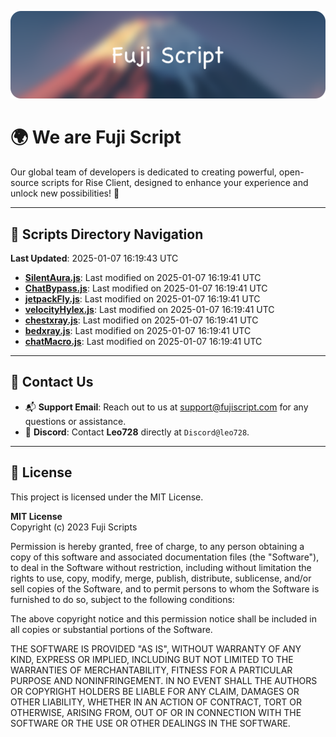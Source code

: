 ![Banner](.github/b.webp)

# 🌍 **We are Fuji Script**

Our global team of developers is dedicated to creating powerful, open-source scripts for Rise Client, designed to enhance your experience and unlock new possibilities! 🌟

---
<!-- SCRIPTS_NAVIGATION_START -->
## 📂 **Scripts Directory Navigation**

**Last Updated**: 2025-01-07 16:19:43 UTC

- **[SilentAura.js](scripts/SilentAura.js)**: Last modified on 2025-01-07 16:19:41 UTC
- **[ChatBypass.js](scripts/ChatBypass.js)**: Last modified on 2025-01-07 16:19:41 UTC
- **[jetpackFly.js](scripts/jetpackFly.js)**: Last modified on 2025-01-07 16:19:41 UTC
- **[velocityHylex.js](scripts/velocityHylex.js)**: Last modified on 2025-01-07 16:19:41 UTC
- **[chestxray.js](scripts/chestxray.js)**: Last modified on 2025-01-07 16:19:41 UTC
- **[bedxray.js](scripts/bedxray.js)**: Last modified on 2025-01-07 16:19:41 UTC
- **[chatMacro.js](scripts/chatMacro.js)**: Last modified on 2025-01-07 16:19:41 UTC

<!-- SCRIPTS_NAVIGATION_END -->

---

## 💬 **Contact Us**  
- 📬 **Support Email**: Reach out to us at [support@fujiscript.com](mailto:support@fujiscript.com) for any questions or assistance.  
- 💬 **Discord**: Contact **Leo728** directly at `Discord@leo728`.

---

## 📜 **License**

This project is licensed under the MIT License.  

**MIT License**  
Copyright (c) 2023 Fuji Scripts  

Permission is hereby granted, free of charge, to any person obtaining a copy of this software and associated documentation files (the "Software"), to deal in the Software without restriction, including without limitation the rights to use, copy, modify, merge, publish, distribute, sublicense, and/or sell copies of the Software, and to permit persons to whom the Software is furnished to do so, subject to the following conditions:  

The above copyright notice and this permission notice shall be included in all copies or substantial portions of the Software.  

THE SOFTWARE IS PROVIDED "AS IS", WITHOUT WARRANTY OF ANY KIND, EXPRESS OR IMPLIED, INCLUDING BUT NOT LIMITED TO THE WARRANTIES OF MERCHANTABILITY, FITNESS FOR A PARTICULAR PURPOSE AND NONINFRINGEMENT. IN NO EVENT SHALL THE AUTHORS OR COPYRIGHT HOLDERS BE LIABLE FOR ANY CLAIM, DAMAGES OR OTHER LIABILITY, WHETHER IN AN ACTION OF CONTRACT, TORT OR OTHERWISE, ARISING FROM, OUT OF OR IN CONNECTION WITH THE SOFTWARE OR THE USE OR OTHER DEALINGS IN THE SOFTWARE.  
